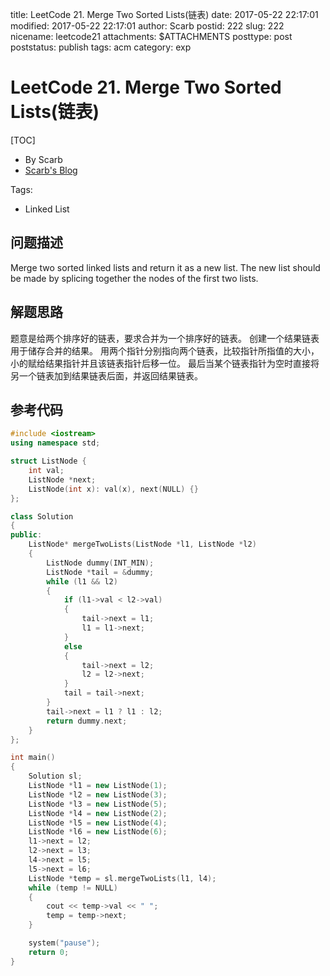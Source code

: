 title: LeetCode 21. Merge Two Sorted Lists(链表)
date: 2017-05-22 22:17:01
modified: 2017-05-22 22:17:01
author: Scarb
postid: 222
slug: 222
nicename: leetcode21
attachments: $ATTACHMENTS
posttype: post
poststatus: publish
tags: acm
category: exp

# LeetCode 21. Merge Two Sorted Lists(链表)
[TOC]

- By Scarb
- [Scarb's Blog](http://47.106.131.90/blog)


Tags:

- Linked List 


## 问题描述

Merge two sorted linked lists and return it as a new list. The new list should be made by splicing together the nodes of the first two lists.


## 解题思路
题意是给两个排序好的链表，要求合并为一个排序好的链表。
创建一个结果链表用于储存合并的结果。
用两个指针分别指向两个链表，比较指针所指值的大小，小的赋给结果指针并且该链表指针后移一位。
最后当某个链表指针为空时直接将另一个链表加到结果链表后面，并返回结果链表。

## 参考代码
```C++
#include <iostream>
using namespace std;

struct ListNode {
	int val;
	ListNode *next;
	ListNode(int x): val(x), next(NULL) {}
};

class Solution
{
public:
	ListNode* mergeTwoLists(ListNode *l1, ListNode *l2)
	{
		ListNode dummy(INT_MIN);
		ListNode *tail = &dummy;
		while (l1 && l2)
		{
			if (l1->val < l2->val)
			{
				tail->next = l1;
				l1 = l1->next;
			}
			else
			{
				tail->next = l2;
				l2 = l2->next;
			}
			tail = tail->next;
		}
		tail->next = l1 ? l1 : l2;
		return dummy.next;
	}
};

int main()
{
	Solution sl;
	ListNode *l1 = new ListNode(1);
	ListNode *l2 = new ListNode(3);
	ListNode *l3 = new ListNode(5);
	ListNode *l4 = new ListNode(2);
	ListNode *l5 = new ListNode(4);
	ListNode *l6 = new ListNode(6);
	l1->next = l2;
	l2->next = l3;
	l4->next = l5;
	l5->next = l6;
	ListNode *temp = sl.mergeTwoLists(l1, l4);
	while (temp != NULL)
	{
		cout << temp->val << " ";
		temp = temp->next;
	}

	system("pause");
	return 0;
}
```